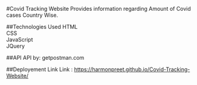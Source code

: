 #Covid Tracking Website
Provides information regarding Amount of Covid cases Country Wise.

##Technologies Used
HTML<br>
CSS<br>
JavaScript<br>
JQuery<br>

##API
API by: getpostman.com

##Deployement Link
Link :  https://harmonpreet.github.io/Covid-Tracking-Website/
